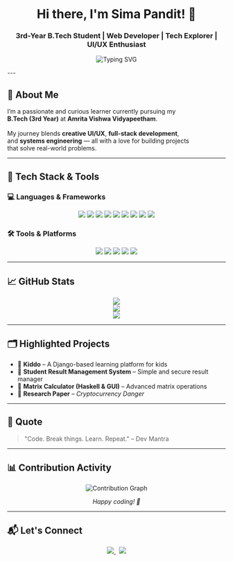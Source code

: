 <h1 align="center">Hi there, I'm Sima Pandit! 👋</h1>
<h3 align="center">3rd-Year B.Tech Student | Web Developer | Tech Explorer | UI/UX Enthusiast</h3>

<p align="center">
  <img src="https://readme-typing-svg.demolab.com/?lines=Web+Developer+%7C+Open+Source+Contributor;UI%2FUX+Designer+%7C+Cloud+Learner;Exploring+Blockchain+%26+Streaming+Data;Let's+Build+Something+Awesome+Together!&center=true&width=1000&height=45&font=Fira+Code&pause=1000&color=00BFFF" alt="Typing SVG" />
</p>
---


## 🚀 About Me

I’m a passionate and curious learner currently pursuing my  
<strong>B.Tech (3rd Year)</strong> at <strong>Amrita Vishwa Vidyapeetham</strong>.<br><br>
My journey blends <strong>creative UI/UX</strong>, <strong>full-stack development</strong>,  
and <strong>systems engineering</strong> — all with a love for building projects  
that solve real-world problems.


---

## 🧰 Tech Stack & Tools

### 💻 Languages & Frameworks  
<p align="center">
  <img src="https://img.shields.io/badge/Python-3776AB?style=for-the-badge&logo=python&logoColor=white" />
  <img src="https://img.shields.io/badge/Java-007396?style=for-the-badge&logo=java&logoColor=white" />
  <img src="https://img.shields.io/badge/C++-00599C?style=for-the-badge&logo=c%2B%2B&logoColor=white" />
  <img src="https://img.shields.io/badge/Rust-000000?style=for-the-badge&logo=rust&logoColor=white" />
  <img src="https://img.shields.io/badge/HTML5-E34F26?style=for-the-badge&logo=html5&logoColor=white" />
  <img src="https://img.shields.io/badge/CSS3-1572B6?style=for-the-badge&logo=css3&logoColor=white" />
  <img src="https://img.shields.io/badge/JavaScript-F7DF1E?style=for-the-badge&logo=javascript&logoColor=black" />
  <img src="https://img.shields.io/badge/Django-092E20?style=for-the-badge&logo=django&logoColor=white" />
  <img src="https://img.shields.io/badge/React-20232A?style=for-the-badge&logo=react&logoColor=61DAFB" />
</p>

### 🛠 Tools & Platforms  
<p align="center">
  <img src="https://img.shields.io/badge/Git-F05032?style=for-the-badge&logo=git&logoColor=white" />
  <img src="https://img.shields.io/badge/GitHub-181717?style=for-the-badge&logo=github&logoColor=white" />
  <img src="https://img.shields.io/badge/VSCode-007ACC?style=for-the-badge&logo=visualstudiocode&logoColor=white" />
  <img src="https://img.shields.io/badge/Figma-F24E1E?style=for-the-badge&logo=figma&logoColor=white" />
  <img src="https://img.shields.io/badge/Linux-FCC624?style=for-the-badge&logo=linux&logoColor=black" />
</p>

---

## 📈 GitHub Stats

<div align="center">
  <img src="https://github-readme-stats.vercel.app/api?username=S-i-m-a&show_icons=true&theme=gradient" />
  <br />
  <img src="https://github-readme-streak-stats.herokuapp.com/?user=S-i-m-a&theme=tokyonight" />
  <br />
  <img src="https://github-readme-stats.vercel.app/api/top-langs/?username=S-i-m-a&layout=compact&theme=radical" />
</div>

---

## 🗂 Highlighted Projects

- 🔹 **Kiddo** – A Django-based learning platform for kids  
- 🔹 **Student Result Management System** – Simple and secure result manager  
- 🔹 **Matrix Calculator (Haskell & GUI)** – Advanced matrix operations  
- 🔹 **Research Paper** – *Cryptocurrency Danger*

---

## 💬 Quote  
> "Code. Break things. Learn. Repeat." – Dev Mantra

---

## 📊 Contribution Activity

<div align="center">
  <img src="https://github-contribution-grid.vercel.app/api?username=S-i-m-a&theme=github" alt="Contribution Graph" />
</div>

<p align="center"><em>Happy coding! 🚀</em></p>

---

## 📬 Let's Connect

<p align="center">
  <a href="mailto:sima92166@gmail.com">
    <img src="https://img.shields.io/badge/Gmail-D14836?style=for-the-badge&logo=gmail&logoColor=white" />
  </a>
  &nbsp;
  <a href="https://www.linkedin.com/in/sima-pandit-2b92602aa/">
    <img src="https://img.shields.io/badge/LinkedIn-0A66C2?style=for-the-badge&logo=linkedin&logoColor=white" />
  </a>
</p>
